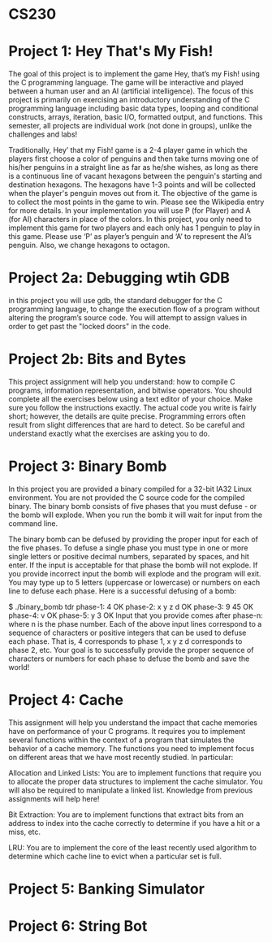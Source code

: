 # CS230
 
# Project 1: Hey That's My Fish!

The goal of this project is to implement the game Hey, that’s my Fish! using the C programming language. The game will be interactive and played between a human user and an AI (artificial intelligence). The focus of this project is primarily on exercising an introductory understanding of the C programming language including basic data types, looping and conditional constructs, arrays, iteration, basic I/O, formatted output, and functions.  This semester, all projects are individual work (not done in groups), unlike the challenges and labs!

Traditionally, Hey’ that my Fish! game is a 2-4 player game in which the players first choose a color of penguins and then take turns moving one of his/her penguins in a straight line as far as he/she wishes, as long as there is a continuous line of vacant hexagons between the penguin's starting and destination hexagons. The hexagons have 1-3 points and will be collected when the player's penguin moves out from it. The objective of the game is to collect the most points in the game to win. Please see the Wikipedia entry for more details. In your implementation you will use P (for Player) and A (for AI) characters in place of the colors. In this project, you only need to implement this game for two players and each only has 1 penguin to play in this game. Please use ‘P’ as player’s penguin and ‘A’ to represent the AI’s penguin. Also, we change hexagons to octagon.

# Project 2a: Debugging wtih GDB

 in this project you will use gdb, the standard debugger for the C programming language, to change the execution flow of a program without altering the program’s source code. You will attempt to assign values in order to get past the "locked doors" in the code. 
 
 # Project 2b: Bits and Bytes
 
 This project assignment will help you understand: how to compile C programs, information representation, and bitwise operators. You should complete all the exercises below using a text editor of your choice. Make sure you follow the instructions exactly. The actual code you write is fairly short; however, the details are quite precise. Programming errors often result from slight differences that are hard to detect. So be careful and understand exactly what the exercises are asking you to do.
 
 # Project 3: Binary Bomb
 
 In this project you are provided a binary compiled for a 32-bit IA32 Linux environment. You are not provided the C source code for the compiled binary. The binary bomb consists of five phases that you must defuse - or the bomb will explode. When you run the bomb it will wait for input from the command line.

The binary bomb can be defused by providing the proper input for each of the five phases. To defuse a single phase you must type in one or more single letters or positive decimal numbers, separated by spaces, and hit enter. If the input is acceptable for that phase the bomb will not explode. If you provide incorrect input the bomb will explode and the program will exit. You may type up to 5 letters (uppercase or lowercase) or numbers on each line to defuse each phase. Here is a successful defusing of a bomb:

$ ./binary_bomb tdr
phase-1: 4
OK
phase-2: x y z d
OK
phase-3: 9 45
OK
phase-4: v
OK
phase-5: y 3
OK
Input that you provide comes after phase-n: where n is the phase number. Each of the above input lines correspond to a sequence of characters or positive integers that can be used to defuse each phase. That is, 4 corresponds to phase 1, x y z d corresponds to phase 2, etc. Your goal is to successfully provide the proper sequence of characters or numbers for each phase to defuse the bomb and save the world!
 
 # Project 4: Cache 
 
 This assignment will help you understand the impact that cache memories have on performance of your C programs. It requires you to implement several functions within the context of a program that simulates the behavior of a cache memory. The functions you need to implement focus on different areas that we have most recently studied. In particular:

Allocation and Linked Lists: You are to implement functions that require you to allocate the proper data structures to implement the cache simulator. You will also be required to manipulate a linked list. Knowledge from previous assignments will help here!

Bit Extraction: You are to implement functions that extract bits from an address to index into the cache correctly to determine if you have a hit or a miss, etc.

LRU: You are to implement the core of the least recently used algorithm to determine which cache line to evict when a particular set is full.

# Project 5: Banking Simulator
 

# Project 6: String Bot
